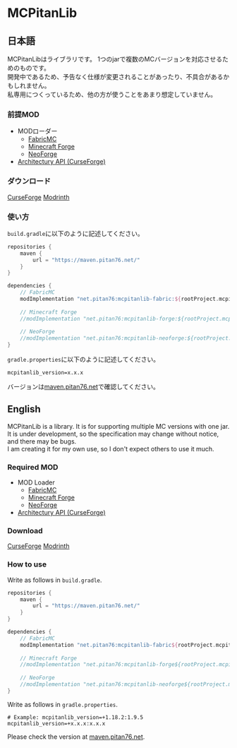 # MCPitanLib
## 日本語
MCPitanLibはライブラリです。 1つのjarで複数のMCバージョンを対応させるためのものです。 <br />
開発中であるため、予告なく仕様が変更されることがあったり、不具合があるかもしれません。 <br />
私専用につくっているため、他の方が使うことをあまり想定していません。 <br />

### 前提MOD
- MODローダー
  - [FabricMC](https://fabricmc.net/)
  - [Minecraft Forge](https://files.minecraftforge.net/)
  - [NeoForge](https://neoforged.net/)
- [Architectury API (CurseForge)](https://www.curseforge.com/minecraft/mc-mods/architectury-api)

### ダウンロード
[CurseForge](https://www.curseforge.com/minecraft/mc-mods/mcpitanlibarch)
[Modrinth](https://modrinth.com/mod/mcpitanlibarch)

### 使い方
`build.gradle`に以下のように記述してください。
```groovy
repositories {
    maven {
        url = "https://maven.pitan76.net/"
    }
}

dependencies {
    // FabricMC
    modImplementation "net.pitan76:mcpitanlib-fabric:${rootProject.mcpitanlib_version}"
    
    // Minecraft Forge
    //modImplementation "net.pitan76:mcpitanlib-forge:${rootProject.mcpitanlib_version}"
    
    // NeoForge
    //modImplementation "net.pitan76:mcpitanlib-neoforge:${rootProject.mcpitanlib_version}"
}
```

`gradle.properties`に以下のように記述してください。
```properties
mcpitanlib_version=x.x.x
```

バージョンは[maven.pitan76.net](https://maven.pitan76.net/net/pitan76/)で確認してください。

## English
MCPitanLib is a library. It is for supporting multiple MC versions with one jar. <br />
It is under development, so the specification may change without notice, and there may be bugs. <br />
I am creating it for my own use, so I don't expect others to use it much. <br />

### Required MOD
- MOD Loader
  - [FabricMC](https://fabricmc.net/)
  - [Minecraft Forge](https://files.minecraftforge.net/)
  - [NeoForge](https://neoforged.net/)
- [Architectury API (CurseForge)](https://www.curseforge.com/minecraft/mc-mods/architectury-api)

### Download
[CurseForge](https://www.curseforge.com/minecraft/mc-mods/mcpitanlibarch)
[Modrinth](https://modrinth.com/mod/mcpitanlibarch)

### How to use
Write as follows in `build.gradle`.
```groovy
repositories {
    maven {
        url = "https://maven.pitan76.net/"
    }
}

dependencies {
    // FabricMC
    modImplementation "net.pitan76:mcpitanlib-fabric${rootProject.mcpitanlib_version}"
    
    // Minecraft Forge
    //modImplementation "net.pitan76:mcpitanlib-forge${rootProject.mcpitanlib_version}"
    
    // NeoForge
    //modImplementation "net.pitan76:mcpitanlib-neoforge${rootProject.mcpitanlib_version}"
}
```

Write as follows in `gradle.properties`.
```properties
# Example: mcpitanlib_version=+1.18.2:1.9.5
mcpitanlib_version=+x.x.x:x.x.x
```

Please check the version at [maven.pitan76.net](https://maven.pitan76.net/net/pitan76/).
